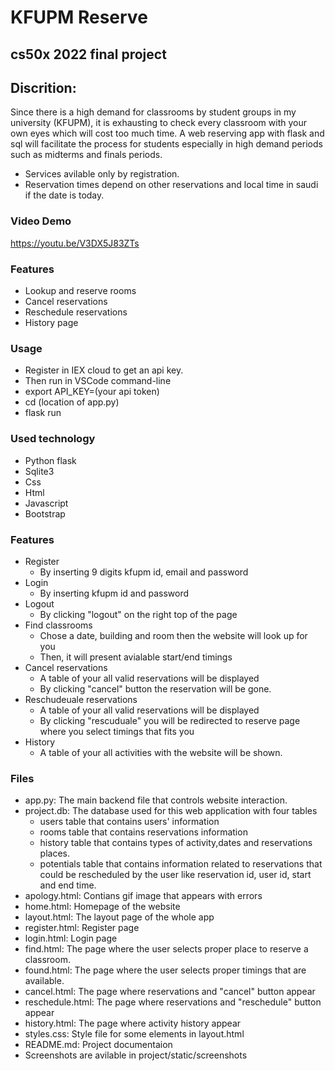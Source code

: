 # KFUPM Reserve
## cs50x 2022 final project
## Discrition:
Since there is a high demand for classrooms by student groups in my university (KFUPM), it is exhausting to check every classroom with your own eyes which will cost too much time.  A web reserving app with flask and sql will facilitate the process for students especially in high demand periods such as midterms and finals periods.
- Services avilable only by registration.
- Reservation times depend on other reservations and local time in saudi if the date is today.

### Video Demo
https://youtu.be/V3DX5J83ZTs
### Features
- Lookup and reserve rooms
- Cancel reservations
- Reschedule reservations
- History page
### Usage
- Register in IEX cloud to get an api key.
- Then run in VSCode command-line
- export API_KEY=(your api token)
- cd (location of app.py)
- flask run
### Used technology
- Python flask
- Sqlite3
- Css
- Html
- Javascript
- Bootstrap
### Features
- Register
    - By inserting 9 digits kfupm id, email and password
- Login
    - By inserting kfupm id and password
- Logout
    - By clicking "logout" on the right top of the page
- Find classrooms
    - Chose a date, building and room then the website will look up for you
    - Then, it will present avialable start/end timings
- Cancel reservations
    - A table of your all valid reservations will be displayed
    - By clicking "cancel" button the reservation will be gone.
- Reschudeuale reservations
    - A table of your all valid reservations will be displayed
    - By clicking "rescuduale" you will be redirected to reserve page where you select timings that fits you
- History
    - A table of your all activities with the website will be shown.

### Files
- app.py: The main backend file that controls website interaction.
- project.db: The database used for this web application with four tables
    - users table that contains users' information
    - rooms table that contains reservations information
    - history table that contains types of activity,dates and reservations places.
    - potentials table that contains information related to reservations that could be rescheduled by the user like reservation id, user id, start and end time.
- apology.html: Contians gif image that appears with errors
- home.html: Homepage of the website
- layout.html: The layout page of the whole app
- register.html: Register page
- login.html: Login page
- find.html: The page where the user selects proper place to reserve a classroom.
- found.html: The page where the user selects proper timings that are available.
- cancel.html: The page where reservations and "cancel" button appear
- reschedule.html: The page where reservations and "reschedule" button appear
- history.html: The page where activity history appear
- styles.css: Style file for some elements in layout.html
- README.md: Project documentaion
- Screenshots are avilable in project/static/screenshots